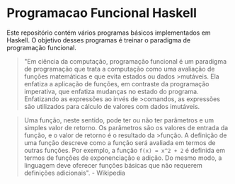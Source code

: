 # Programacao Funcional Haskell

Este repositório contém vários programas básicos implementados em Haskell. O objetivo desses programas é treinar o paradigma de programação funcional.

>"Em ciência da computação, programação funcional é um paradigma de programação que trata a computação como uma avaliação de funções matemáticas e que evita estados ou dados >mutáveis. Ela enfatiza a aplicação de funções, em contraste da programação imperativa, que enfatiza mudanças no estado do programa. Enfatizando as expressões ao invés de >comandos, as expressões são utilizados para cálculo de valores com dados imutáveis.

>Uma função, neste sentido, pode ter ou não ter parâmetros e um simples valor de retorno. Os parâmetros são os valores de entrada da função, e o valor de retorno é o resultado da >função. A definição de uma função descreve como a função será avaliada em termos de outras funções. Por exemplo, a função `f(x) = x^2 + 2` é definida em termos de funções de exponenciação e adição. Do mesmo modo, a linguagem deve oferecer funções básicas que não requerem definições adicionais". - Wikipedia

